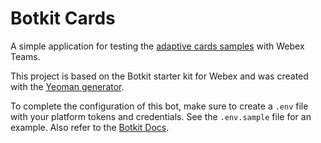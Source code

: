 # Botkit Cards

A simple application for testing the [adaptive cards samples](https://adaptivecards.io/samples/) with Webex Teams. 

This project is based on the Botkit starter kit for Webex and was created with the [Yeoman generator](https://github.com/howdyai/botkit/tree/master/packages/generator-botkit#readme).

To complete the configuration of this bot, make sure to create a `.env` file with your platform tokens and credentials.  See the `.env.sample` file for an example.  Also refer to the [Botkit Docs](https://botkit.ai/docs/v4).
